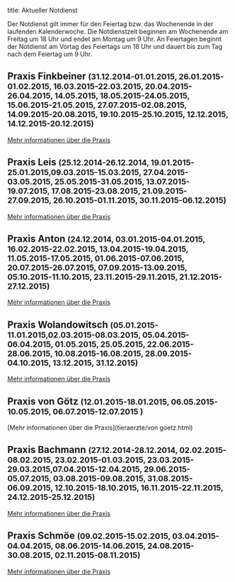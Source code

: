title: Aktueller Notdienst

Der Notdienst gilt immer für den Feiertag bzw. das Wochenende in der laufenden Kalenderwoche.
Die Notdienstzeit beginnen am Wochenende am Freitag um 18 Uhr und endet am Montag um 9 Uhr.
An Feiertagen beginnt der Notdienst am Vortag des Feiertags um 18 Uhr und dauert bis zum Tag nach dem Feiertag um 9 Uhr.


Praxis Finkbeiner <small>(31.12.2014-01.01.2015, 26.01.2015-01.02.2015, 16.03.2015-22.03.2015, 20.04.2015-26.04.2015, 14.05.2015, 18.05.2015-24.05.2015, 15.06.2015-21.05.2015, 27.07.2015-02.08.2015, 14.09.2015-20.08.2015, 19.10.2015-25.10.2015, 12.12.2015, 14.12.2015-20.12.2015)</small>
-----------------------------------------------------------

[Mehr informationen über die Praxis](tieraerzte/finkbeiner.html)

Praxis Leis <small>(25.12.2014-26.12.2014, 19.01.2015-25.01.2015,09.03.2015-15.03.2015, 27.04.2015-03.05.2015, 25.05.2015-31.05.2015, 13.07.2015-19.07.2015, 17.08.2015-23.08.2015, 21.09.2015-27.09.2015, 26.10.2015-01.11.2015, 30.11.2015-06.12.2015)</small>
-------------------------------------------------------------

[Mehr informationen über die Praxis](tieraerzte/leis.html)


Praxis Anton <small>(24.12.2014, 03.01.2015-04.01.2015, 16.02.2015-22.02.2015, 13.04.2015-19.04.2015, 11.05.2015-17.05.2015, 01.06.2015-07.06.2015, 20.07.2015-26.07.2015, 07.09.2015-13.09.2015, 05.10.2015-11.10.2015, 23.11.2015-29.11.2015, 21.12.2015-27.12.2015)</small>
-------------------------------------------------------------

[Mehr informationen über die Praxis](tieraerzte/anton.html)

Praxis Wolandowitsch <small>(05.01.2015-11.01.2015,02.03.2015-08.03.2015, 05.04.2015-06.04.2015, 01.05.2015, 25.05.2015, 22.06.2015-28.06.2015, 10.08.2015-16.08.2015, 28.09.2015-04.10.2015, 13.12.2015, 31.12.2015)</small>
-------------------------------------------------------------

[Mehr informationen über die Praxis](tieraerzte/wolandowitsch.html)

Praxis von Götz <small>(12.01.2015-18.01.2015, 06.05.2015-10.05.2015, 06.07.2015-12.07.2015 )</small>
-------------------------------------------------------------

[Mehr informationen über die Praxis](tieraerzte/von goetz.html)

Praxis Bachmann <small>(27.12.2014-28.12.2014, 02.02.2015-08.02.2015, 23.02.2015-01.03.2015, 23.03.2015-29.03.2015,07.04.2015-12.04.2015, 29.06.2015-05.07.2015, 03.08.2015-09.08.2015, 31.08.2015-06.09.2015, 12.10.2015-18.10.2015, 16.11.2015-22.11.2015, 24.12.2015-25.12.2015)</small>
-------------------------------------------------------------

[Mehr informationen über die Praxis](tieraerzte/bachmann.html)

Praxis Schmöe <small>(09.02.2015-15.02.2015, 03.04.2015-04.04.2015, 08.06.2015-14.06.2015, 24.08.2015-30.08.2015, 02.11.2015-08.11.2015)</small>
-------------------------------------------------------------

[Mehr informationen über die Praxis](tieraerzte/schmoe.html)


<!--              ACHTUNG, AB HIER NICHT MODIFIZIEREN!

Es sei denn, Sie wissen was Sie tun :-)

Der nachfolgende JavaScript-Code wird nach dem Laden dieser Seite auf dem
Computer des Nutzers ausgeführt und zeigt den jeweils gültigen Notdienst an
und versteckt die restlichen Inhalte, wenn das Datum nicht passt.
Die Zeiträume werden in Klammern in den Überschriften der ersten beiden
Stufen angegeben (also z.B. `# Text (23.04.2014, 01.05.2014)`).
Mehrere Datumsangaben werden durch Komma getrennt. Es ist auch möglich
Zeiträume anzugeben, wobei ein Bindestrich das Start- vom End-Datum
abgrenzt. Beispiel `# Text (23.04.2014 - 25.04.2014)`.
(C) 2014, Samuel John (www.samueljohn.de)
Release under MIT license version.
-->
<script src="moment.js"></script>
<script>

// Find html nodes on the same level after elem, up to but excluding the
// next element in the array `stop_tags`
function siblings_up_to (elem, stop_tags) {
    var content = [];
    do {
        content.push(elem);
        elem = elem.nextElementSibling;
    } while (elem && stop_tags.indexOf(elem.tagName) < 0);
    return content;
}

function parse_date (text) {
    return moment(text, ["DD.MM.YYYY", "DD. MMM YYYY"], "de");
}

function extract_dates (text) {
    // Return a list of pairs of moment.js objects `[ ...,[start, end],...]`
    var dates = [];
    var find_text_in_last_brackets_regex = /^.*\((.*)\)$/gm;
    var text_in_last_brackets = find_text_in_last_brackets_regex.exec(text);
    console.log("regex matching: ", text_in_last_brackets);
    if (text_in_last_brackets && text_in_last_brackets.length > 1) {
        // if match, split out possible multiple dates seperated by `,`
        var date_ranges = text_in_last_brackets[1].split(',');
        console.log("date_ranges: " + date_ranges);
        date_ranges.forEach(
            function (one_date_range_text) {
                var from_to = one_date_range_text.split('-');
                console.log("from,to (string): " + from_to);
                if (from_to.length > 2) {
                    console.log("Warning: More than two '-' found in date range.");
                    return;
                }
                // try to parse start...
                var start = parse_date(from_to[0]);
                var end = start.clone();
                if (start.isValid) {
                    console.log("...start is valid.");
                    end.add('d', 1);  // so that 01.02.2014 - 02.02.2014 includes 02.02
                }
                // Check if there is a stop-date
                if (from_to.length > 1) {
                    console.log("Stop-date given: ", from_to[1]);
                    end = parse_date(from_to[1]);
                    end.add('d', 1);  // so that 01.02.2014 - 02.02.2014 includes 02.02
                }
                dates.push([start, end]);
            }
        )
    }
    return dates;
}

function now_in_date_ranges ( date_ranges ) {
    var i = 0;
    for (; i < date_ranges.length; i++) {
        var date = date_ranges[i];
        if (date.length <= 0) {
            console.log("Could not extract dates for " + heading);
            return;
        }
        var start = date[0];
        var end = date[1];
        var now = moment();
        console.log("start " + start._d);
        console.log("now " + now._d);
        console.log("end " + end._d);
        if (now >= start && now <= end) {
            console.log("keep this visible.");
            return true; // don't hide this, let it stay visible
        }
    }
    console.log("hide this.");
    return false;
}

function seek_and_hide () {
    var h2_headings = document.getElementById("content").getElementsByTagName("H2");
    console.log("seek and hide...");
    console.log("found " + h2_headings.length + " h2 headings.");
    var i = 0;
    for (; i < h2_headings.length; i++) {
        console.log("----------------- ", i );
        var heading = h2_headings[i];
        console.log("Processing " + heading.textContent);
        if (! now_in_date_ranges(extract_dates(heading.textContent))) {
            console.log(siblings_up_to(heading, ["H2", "H1"]));
            siblings_up_to(heading, ["H2", "H1"]).forEach( function (el) {
                el.style.display = "None";
            });
        }
        console.log("done. ", i);
    }
}

seek_and_hide();  // run this shit
</script>
